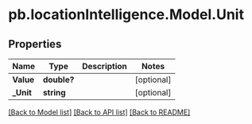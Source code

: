 # pb.locationIntelligence.Model.Unit
## Properties

Name | Type | Description | Notes
------------ | ------------- | ------------- | -------------
**Value** | **double?** |  | [optional] 
**_Unit** | **string** |  | [optional] 

[[Back to Model list]](../README.md#documentation-for-models) [[Back to API list]](../README.md#documentation-for-api-endpoints) [[Back to README]](../README.md)

